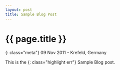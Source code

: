 ```yaml
---
layout: post
title: Sample Blog Post
---
```


# {{ page.title }}

{: class="meta"} 09 Nov 2011 - Krefeld, Germany

This is the {: class="highlight err"} Sample Blog post.